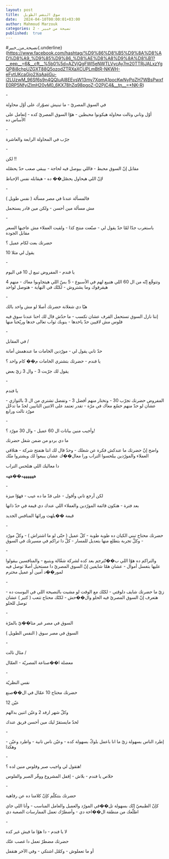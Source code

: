 ```yaml
---
layout: post
title:  سوق النفس الطويل
date:   2024-04-10T00:00:01+03:00
author: Mahmoud Marzouk
categories: 2 - نصيحة من خبير
published:  true
---
```

\#نصيحة_من_خبير{.underline}(https://www.facebook.com/hashtag/%D9%86%D8%B5%D9%8A%D8%AD%D8%A9_%D9%85%D9%86_%D8%AE%D8%A8%D9%8A%D8%B1?__eep__=6&__cft__%5b0%5d=AZVjQgFWl5eNWTLVycAy7m20TTRjJALxzYgQP8i8chpUZGXT88Q5ozodZTRXaXCUPLmBtR-NKWH-eFytUKcaGjo2XqAajiGu-i2LUzwM_96Sf6s9n4QQluAl8EEvsW13my7XqmA1pocKwNyPqZH7WBsPwxfE0RP5NfyiZlmH20vM0_6KX78hZq98pgoZ-O2PjC4&__tn__=*NK-R)

\-

في السوق المصريّ - ما تبنيش تصوّرك على أوّل محاولة

أوّل وتاني وتالت محاولة هيكونوا محبطين - هوّا السوق المصريّ كده - إتعامل
على الأساس ده

\-

جرّب في المحاولة الرابعة والعاشرة

\-

لكن !!

مقابل إنّ السوق محبط - فاللي بيوصل فيه لحاجة - بيبقى صعب حدّ
يحصّله

لإنّ اللي هيحاول يحصّل�� ده - هيقابله نفس الإحباط

\-

فالمسألة عندنا في مصر مسألة ( نفس طويل )

مش مسألة مين أحسن - ولكن مين قادر يستحمل

\-

باستغرب جدّا لمّا حدّ يقول لي - صنّعت منتج كذا - ولقيت العملاء مش عاجبها
السعر مقابل الجودة

حضرتك بعت لكام عميل ؟

يقول لي مثلا 10

\-

يا فندم - المفروض تبيع ل 10 في اليوم

وتتوقّع إنّه من ال 60 اللي هتبيع لهم في الأسبوع - 5 بسّ اللي هيتجاوبوا
معاك - منهم 4 هيقرفوك وما يشتروش - لكنّك في النهاية - هتوصل
لواحد

\-

هيّا دي شغلانة حضرتك أصلا لو مش واخد بالك

إنتا نازل السوق تستحمل القرف عشان تكسب - ما حدّش قال لك احنا عندنا سوق
فيه فلوس مش لاقيين حدّ ياخدها - ينوبك ثواب تعالى خدها وريّحنا
منها

\-

في المقابل /

حدّ تاني يقول لي - مورّدين الخامات ما عندهمش أمانة

يا فندم - حضرتك بتشتري الخامات م�� كام واحد ؟

يقول لك جرّبت 3 - وال 3 زيّ بعض

\-

يا فندم

المفروض حضرتك تجرّب 30 - وتختار منهم أفضل 3 - وتفضل تشتري من ال 3
بالتوازي - عشان لو حدّ منهم خسّع معاك في مرّة - تقدر تعتمد على الاتنين
التانيين لحدّ ما تدخّل مورّد تالت ورابع

\-

وأجيب منين بيانات ال 60 عميل - وال 30 مورّد ؟!

ما دي بردو من ضمن شغل حضرتك

واضح إنّ حضرتك ما عندكش فكرة عن شغلك - وحدّ قال لك انتا هتفتح شركة -
هتلاقي العملاء والمورّدين بيلحسوا التراب ورا معال��ك عشان يبيعوا لك
ويشتروا منّك

دا معاليك اللي هتلحس التراب

ههههههه��ههه

\-

لكن أرجع تاني وأقول - على قدّ ما ده عيب - فهوّا ميزة

بعد فترة - هتكون قائمة المورّدين والعملاء اللي عندك دي قيمة في حدّ
ذاتها

قيمة ��يلهث ورائها المنافس الجديد

\-

حضرتك محتاج تبني الكيان ده طوبة طوبة - كلّ عميل ( حتّى لو ما اشتراش ) -
وكلّ مورّد - وكلّ تجربة بتطلع منها بتعديل للمسار - كلّ دا تراكم في مسيرتك في
السوق

\-

والتراكم ده هوّا اللي ب��تّترجم بعد كده لشركة شغّالة وبتبيع - والمنافسين
بيقولوا عليها بتغسل أموال - عشان همّا شايفين إنّ السوق المصريّ دا مستحيل
أصلا توصل فيه لمور��د أمين أو عميل محترم

\-

زيّ ما حضرتك شايف دلوقتي - لكنّك مع الوقت لو مشيت بالنصيحة اللي في البوست
ده - هتعرف إنّ السوق المصريّ فيه الحلو وال��حش - لكنّك محتاج تتعب ( كتير )
عشان توصل للحلو

\-

السوق في مصر غير مثا��يّ بالمرّة

السوق في مصر سوق ( النفس الطويل )

\-

مثال تالت /

معضلة ا��صناعة المصريّة - العمّال

\-

نفس النظريّة

حضرتك محتاج 10 عمّال في ال��صنع

عيّن 12

وكلّ شهر ارفد 2 وعيّن اتنين بدالهم

لحدّ مايستقرّ ليك مين أحسن فريق عندك

\-

إطرد الناس بسهولة زيّ ما انا باعمل بلوكّ بسهولة كده - وعيّن ناس تانية -
واطرد وعيّن - وهكذا

\-

هتقول لي واجيب صبر وفلوس منين لده ؟!

خلاص يا فندم - بلاش - إقفل المشروع ووفّر الصبر والفلوس

\-

حضرتك بتتكلّم كإنّ كلامنا ده عن رفاهية

كإنّ الطبيعيّ إنّك بسهولة تل��قي المورّد والعميل والعامل المناسب - وأنا اللي
جاي اطلّعك من منطقة ال��احة دي - وأضطرّك تعمل الممارسات الصعبة
دي

\-

لا يا فندم - دا هوّا ما فيش غير كده

حضرتك مضطرّ تعمل دا غصب عنّك

أو ما تعملوش - وكمّل اشتكي - وفي الآخر هتقفل
